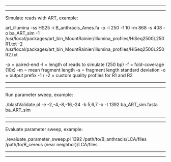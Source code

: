 **************************************************
**************************************************

Simulate reads with ART, example:

art_illumina -ss HS25 -i B_anthracis_Ames.fa -p -l 250 -f 10 -m 868 -s 408 -o ba_ART_sim -1 /usr/local/packages/art_bin_MountRainier/Illumina_profiles/HiSeq2500L250R1.txt -2 /usr/local/packages/art_bin_MountRainier/Illumina_profiles/HiSeq2500L250R2.txt

-p = paired-end
-l = length of reads to simulate (250 bp)
-f = fold-coverage (10x)
-m = mean fragment length
-s = fragment length standard deviation
-o = output prefix
-1 / -2 = custom quality profiles for R1 and R2

**************************************************
**************************************************

Run parameter sweep, example:

./blastValidate.pl -e -2,-4,-8,-16,-24 -b 5,6,7 -x -t 1392 ba_ART_sim.fasta ba_ART_sim

**************************************************
**************************************************

Evaluate parameter sweep, example:

./evaluate_parameter_sweep.pl 1392 /path/to/B_anthracis/LCA/files /path/to/B_cereus (near neighbor)/LCA/files

**************************************************
**************************************************